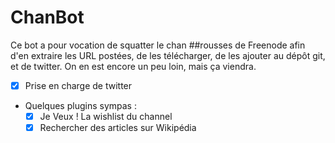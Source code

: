 ChanBot
=======

Ce bot a pour vocation de squatter le chan ##rousses de Freenode afin d'en extraire les URL postées, de les télécharger, de les ajouter au dépôt git, et de
twitter. On en est encore un peu loin, mais ça viendra.

- [x] Prise en charge de twitter
- Quelques plugins sympas :
    - [x] Je Veux ! La wishlist du channel
    - [x] Rechercher des articles sur Wikipédia

